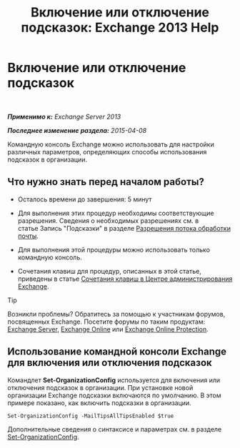 ﻿---
title: 'Включение или отключение подсказок: Exchange 2013 Help'
TOCTitle: Включение или отключение подсказок
ms:assetid: 11ad3848-f303-4ad5-a21d-9b0883db4bda
ms:mtpsurl: https://technet.microsoft.com/ru-ru/library/JJ649321(v=EXCHG.150)
ms:contentKeyID: 50487515
ms.date: 04/30/2018
mtps_version: v=EXCHG.150
ms.translationtype: HT
---

# Включение или отключение подсказок

 

_**Применимо к:** Exchange Server 2013_

_**Последнее изменение раздела:** 2015-04-08_

Командную консоль Exchange можно использовать для настройки различных параметров, определяющих способы использования подсказок в организации.

## Что нужно знать перед началом работы?

  - Осталось времени до завершения: 5 минут

  - Для выполнения этих процедур необходимы соответствующие разрешения. Сведения о необходимых разрешениях см. в статье Запись "Подсказки" в разделе [Разрешения потока обработки почты](mail-flow-permissions-exchange-2013-help.md).

  - Для выполнения этой процедуры можно использовать только командную консоль.

  - Сочетания клавиш для процедур, описанных в этой статье, приведены в статье [Сочетания клавиш в Центре администрирования Exchange](keyboard-shortcuts-in-the-exchange-admin-center-exchange-online-protection-help.md).

> [!TIP]  
> Возникли проблемы? Обратитесь за помощью к участникам форумов, посвященных Exchange. Посетите форумы по таким продуктам: <a href="https://go.microsoft.com/fwlink/p/?linkid=60612">Exchange Server</a>, <a href="https://go.microsoft.com/fwlink/p/?linkid=267542">Exchange Online</a> или <a href="https://go.microsoft.com/fwlink/p/?linkid=285351">Exchange Online Protection</a>.


## Использование командной консоли Exchange для включения или отключения подсказок

Командлет **Set-OrganizationConfig** используется для включения или отключения подсказок в организации. При установке новой организации Exchange подсказки включаются по умолчанию. В этом примере показано, как включить подсказки в организации.

    Set-OrganizationConfig -MailTipsAllTipsEnabled $true

Дополнительные сведения о синтаксисе и параметрах см. в разделе [Set-OrganizationConfig](https://technet.microsoft.com/ru-ru/library/aa997443\(v=exchg.150\)).

